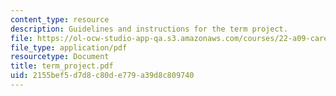 ```yaml
---
content_type: resource
description: Guidelines and instructions for the term project.
file: https://ol-ocw-studio-app-qa.s3.amazonaws.com/courses/22-a09-career-options-for-biomedical-research-fall-2006/2155bef5d7d8c80de779a39d8c809740_term_project.pdf
file_type: application/pdf
resourcetype: Document
title: term_project.pdf
uid: 2155bef5-d7d8-c80d-e779-a39d8c809740
---
```

